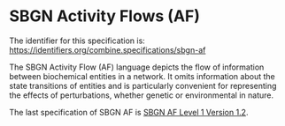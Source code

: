 # SBGN Activity Flows (AF)
The identifier for this specification is: https://identifiers.org/combine.specifications/sbgn-af

The SBGN Activity Flow (AF) language depicts the flow of information between biochemical entities in a network. It omits information about the state transitions of entities and is particularly convenient for representing the effects of perturbations, whether genetic or environmental in nature.

The last specification of SBGN AF is [SBGN AF Level 1 Version 1.2](./files/sbgn.af.level-1.version-1.2.pdf).